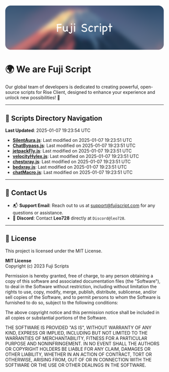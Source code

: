 ![Banner](.github/b.webp)

# 🌍 **We are Fuji Script**

Our global team of developers is dedicated to creating powerful, open-source scripts for Rise Client, designed to enhance your experience and unlock new possibilities! 🌟

---
<!-- SCRIPTS_NAVIGATION_START -->
## 📂 **Scripts Directory Navigation**

**Last Updated**: 2025-01-07 19:23:54 UTC

- **[SilentAura.js](scripts/SilentAura.js)**: Last modified on 2025-01-07 19:23:51 UTC
- **[ChatBypass.js](scripts/ChatBypass.js)**: Last modified on 2025-01-07 19:23:51 UTC
- **[jetpackFly.js](scripts/jetpackFly.js)**: Last modified on 2025-01-07 19:23:51 UTC
- **[velocityHylex.js](scripts/velocityHylex.js)**: Last modified on 2025-01-07 19:23:51 UTC
- **[chestxray.js](scripts/chestxray.js)**: Last modified on 2025-01-07 19:23:51 UTC
- **[bedxray.js](scripts/bedxray.js)**: Last modified on 2025-01-07 19:23:51 UTC
- **[chatMacro.js](scripts/chatMacro.js)**: Last modified on 2025-01-07 19:23:51 UTC

<!-- SCRIPTS_NAVIGATION_END -->

---

## 💬 **Contact Us**  
- 📬 **Support Email**: Reach out to us at [support@fujiscript.com](mailto:support@fujiscript.com) for any questions or assistance.  
- 💬 **Discord**: Contact **Leo728** directly at `Discord@leo728`.

---

## 📜 **License**

This project is licensed under the MIT License.  

**MIT License**  
Copyright (c) 2023 Fuji Scripts  

Permission is hereby granted, free of charge, to any person obtaining a copy of this software and associated documentation files (the "Software"), to deal in the Software without restriction, including without limitation the rights to use, copy, modify, merge, publish, distribute, sublicense, and/or sell copies of the Software, and to permit persons to whom the Software is furnished to do so, subject to the following conditions:  

The above copyright notice and this permission notice shall be included in all copies or substantial portions of the Software.  

THE SOFTWARE IS PROVIDED "AS IS", WITHOUT WARRANTY OF ANY KIND, EXPRESS OR IMPLIED, INCLUDING BUT NOT LIMITED TO THE WARRANTIES OF MERCHANTABILITY, FITNESS FOR A PARTICULAR PURPOSE AND NONINFRINGEMENT. IN NO EVENT SHALL THE AUTHORS OR COPYRIGHT HOLDERS BE LIABLE FOR ANY CLAIM, DAMAGES OR OTHER LIABILITY, WHETHER IN AN ACTION OF CONTRACT, TORT OR OTHERWISE, ARISING FROM, OUT OF OR IN CONNECTION WITH THE SOFTWARE OR THE USE OR OTHER DEALINGS IN THE SOFTWARE.  
